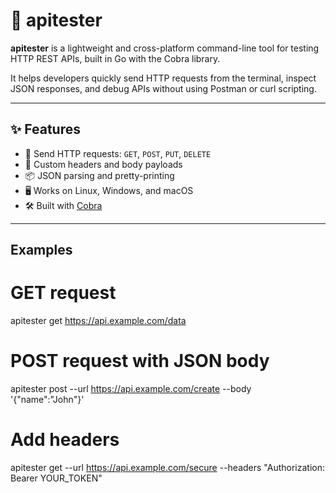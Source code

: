 # 🧪 apitester

**apitester** is a lightweight and cross-platform command-line tool for testing HTTP REST APIs, built in Go with the Cobra library.

It helps developers quickly send HTTP requests from the terminal, inspect JSON responses, and debug APIs without using Postman or curl scripting.

---

## ✨ Features

- 🔗 Send HTTP requests: `GET`, `POST`, `PUT`, `DELETE`
- 🧾 Custom headers and body payloads
- 📦 JSON parsing and pretty-printing
- 🖥️ Works on Linux, Windows, and macOS
- 🛠 Built with [Cobra](https://github.com/spf13/cobra)

---

## Examples

# GET request
apitester get https://api.example.com/data

# POST request with JSON body
apitester post --url https://api.example.com/create  --body '{"name":"John"}'

# Add headers
apitester get --url https://api.example.com/secure --headers "Authorization: Bearer YOUR_TOKEN"


